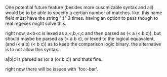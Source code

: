 


One potential future feature (besides more cusomizable syntax and all)
would be to be able to specify a certian number of matches. like,
this name field must have the string ":)" 3 times. having
an option  to pass though to real regexes might solve this.


right now, a<b<c is lexed as a,<,b,<,c and then parsed as
(< a (< b c)), but should maybe be parsed as (< a b c),
or lexed to the logical equavalent, (and (< a b) (< b c))
as to keep the comparison logic binary. the alternative
is to not allow this syntax.


a|b|c is parsed as (or a (or b c)) and thats fine.

right now there will be issues with 'foo:-bar'.